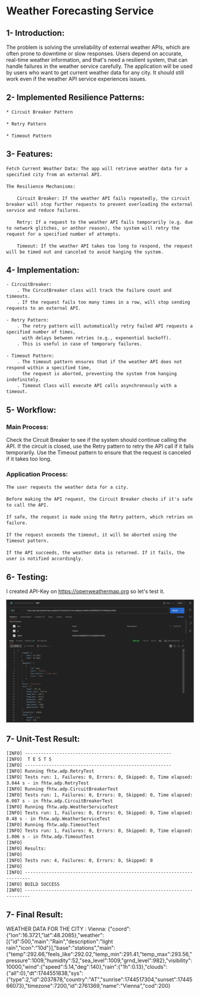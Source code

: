 # Weather Forecasting Service

## 1- Introduction:

The problem is solving the unreliability of external weather APIs, 
which are often prone to downtime or slow responses. Users depend on accurate,
real-time weather information, and that's need a resilient system,
that can handle failures in the weather service carefully.
The application will be used by users who want to get current weather data for any city. 
It should still work even if the weather API service experiences issues.


## 2- Implemented Resilience Patterns:

    * Circuit Breaker Pattern

    * Retry Pattern

    * Timeout Pattern


## 3- Features:

    Fetch Current Weather Data: The app will retrieve weather data for a specified city from an external API.

    The Resilience Mechanisms:

        Circuit Breaker: If the weather API fails repeatedly, the circuit breaker will stop further requests to prevent overloading the external service and reduce failures.

        Retry: If a request to the weather API fails temporarily (e.g. due to network glitches, or anthor reason), the system will retry the request for a specified number of attempts.

        Timeout: If the weather API takes too long to respond, the request will be timed out and canceled to avoid hanging the system.


## 4- Implementation:

    - CircuitBreaker:
        . The CircutBreaker class will track the failure count and timeouts.
        . If the request fails too many times in a row, will stop sending requests to an external API.

    - Retry Pattern:
        . The retry pattern will automatically retry failed API requests a specified number of times, 
          with delays between retries (e.g., exponential backoff).
        . This is useful in case of temporary failures.

    - Timeout Pattern:
        . The timeout pattern ensures that if the weather API does not respond within a specified time,
          the request is aborted, preventing the system from hanging indefinitely.
        . Timeout Class will execute API calls asynchronously with a timeout.


## 5- Workflow:

### Main Process:

Check the Circuit Breaker to see if the system should continue calling the API. 
If the circuit is closed, use the Retry pattern to retry the API call if it fails temporarily.
Use the Timeout pattern to ensure that the request is canceled if it takes too long.

### Application Process:

    The user requests the weather data for a city.

    Before making the API request, the Circuit Breaker checks if it's safe to call the API.

    If safe, the request is made using the Retry pattern, which retries on failure.

    If the request exceeds the timeout, it will be aborted using the Timeout pattern.

    If the API succeeds, the weather data is returned. If it fails, the user is notified accordingly.


## 6- Testing:

I created API-Key on https://openweathermap.org so let's test it.

![POSTMAN](API.png)

## 7- Unit-Test Result:
    [INFO] -------------------------------------------------------
    [INFO]  T E S T S
    [INFO] -------------------------------------------------------
    [INFO] Running fhtw.adp.RetryTest
    [INFO] Tests run: 1, Failures: 0, Errors: 0, Skipped: 0, Time elapsed: 3.044 s - in fhtw.adp.RetryTest
    [INFO] Running fhtw.adp.CircuitBreakerTest
    [INFO] Tests run: 1, Failures: 0, Errors: 0, Skipped: 0, Time elapsed: 6.007 s - in fhtw.adp.CircuitBreakerTest
    [INFO] Running fhtw.adp.WeatherServiceTest
    [INFO] Tests run: 1, Failures: 0, Errors: 0, Skipped: 0, Time elapsed: 0.48 s - in fhtw.adp.WeatherServiceTest
    [INFO] Running fhtw.adp.TimeoutTest
    [INFO] Tests run: 1, Failures: 0, Errors: 0, Skipped: 0, Time elapsed: 1.006 s - in fhtw.adp.TimeoutTest
    [INFO]
    [INFO] Results:
    [INFO]
    [INFO] Tests run: 4, Failures: 0, Errors: 0, Skipped: 0
    [INFO]
    [INFO] ------------------------------------------------------------------------
    [INFO] BUILD SUCCESS
    [INFO] ------------------------------------------------------------------------


## 7- Final Result:

WEATHER DATA FOR THE CITY : Vienna:
{"coord":{"lon":16.3721,"lat":48.2085},"weather":[{"id":500,"main":"Rain","description":"light rain","icon":"10d"}],"base":"stations","main":{"temp":292.66,"feels_like":292.02,"temp_min":291.41,"temp_max":293.56,"pressure":1009,"humidity":52,"sea_level":1009,"grnd_level":982},"visibility":10000,"wind":{"speed":5.14,"deg":140},"rain":{"1h":0.13},"clouds":{"all":0},"dt":1744551838,"sys":{"type":2,"id":2037878,"country":"AT","sunrise":1744517304,"sunset":1744566073},"timezone":7200,"id":2761369,"name":"Vienna","cod":200}

    